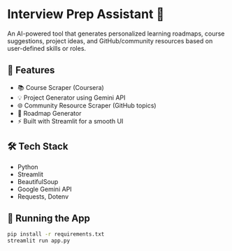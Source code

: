 # Interview Prep Assistant 🧠

An AI-powered tool that generates personalized learning roadmaps, course suggestions, project ideas, and GitHub/community resources based on user-defined skills or roles.

## 🔧 Features
- 📚 Course Scraper (Coursera)
- 💡 Project Generator using Gemini API
- 🌐 Community Resource Scraper (GitHub topics)
- 🧠 Roadmap Generator
- ⚡ Built with Streamlit for a smooth UI

## 🛠️ Tech Stack
- Python
- Streamlit
- BeautifulSoup
- Google Gemini API
- Requests, Dotenv

## 🚀 Running the App

```bash
pip install -r requirements.txt
streamlit run app.py
